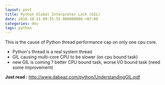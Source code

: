 ```yaml
---
layout: post
title: Python Global Interpreter Lock (GIL)
date: 2016-10-11 09:55:55.000000000 +07:00
categories: dev
tags: python
---
```

This is the cause of Python thread performance cap on only one cpu core.

- Python's thread is a real system thread
- GIL causing multi-core CPU to be slower (on cpu bound task)
- new GIL is coming ? better CPU bound task, worse I/O bound task (need some improvement)

**Just read :** 
http://www.dabeaz.com/python/UnderstandingGIL.pdf

